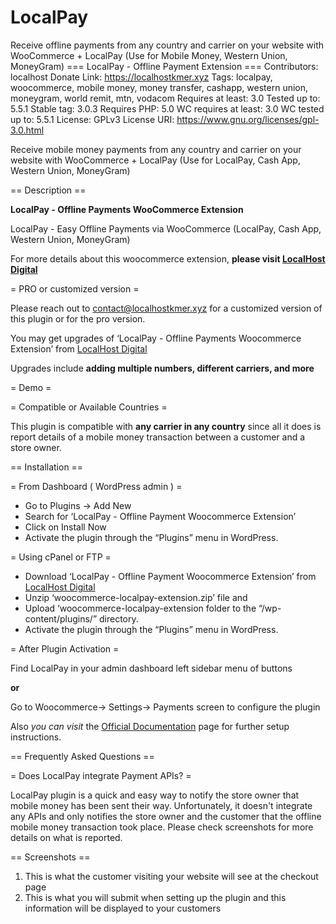 # LocalPay
Receive offline payments from any country and carrier on your website with WooCommerce + LocalPay (Use for Mobile Money, Western Union, MoneyGram)
=== LocalPay - Offline Payment Extension ===
Contributors: localhost
Donate Link: https://localhostkmer.xyz
Tags: localpay, woocommerce, mobile money, money transfer, cashapp, western union, moneygram, world remit, mtn, vodacom
Requires at least: 3.0
Tested up to: 5.5.1
Stable tag: 3.0.3
Requires PHP: 5.0
WC requires at least: 3.0
WC tested up to: 5.5.1
License: GPLv3
License URI: https://www.gnu.org/licenses/gpl-3.0.html

Receive mobile money payments from any country and carrier on your website with WooCommerce + LocalPay (Use for LocalPay, Cash App, Western Union, MoneyGram)

== Description ==

**LocalPay - Offline Payments WooCommerce Extension**

LocalPay - Easy Offline Payments via WooCommerce (LocalPay, Cash App, Western Union, MoneyGram)

For more details about this woocommerce extension, **please visit [LocalHost Digital](https://localhostkmer.xyz/)**


= PRO or customized version =

Please reach out to contact@localhostkmer.xyz for a customized version of this plugin or for the pro version.

You may get upgrades of ‘LocalPay - Offline Payments Woocommerce Extension’ from [LocalHost Digital](https://localhostkmer.xyz/)

Upgrades include **adding multiple numbers, different carriers, and more**

= Demo =


= Compatible or Available Countries =

This plugin is compatible with **any carrier in any country** since all it does is report details of a mobile money transaction between a customer and a store owner.

== Installation ==

= From Dashboard ( WordPress admin ) =

* Go to Plugins -> Add New
* Search for ‘LocalPay - Offline Payment Woocommerce Extension’
* Click on Install Now
* Activate the plugin through the “Plugins” menu in WordPress.

= Using cPanel or FTP =

* Download ‘LocalPay - Offline Payment Woocommerce Extension’ from [LocalHost Digital](https://localhostkmer.xyz/)
* Unzip ‘woocommerce-localpay-extension.zip’ file and
* Upload ‘woocommerce-localpay-extension folder to the “/wp-content/plugins/” directory.
* Activate the plugin through the “Plugins” menu in WordPress.

= After Plugin Activation =

Find LocalPay in your admin dashboard left sidebar menu of buttons 

**or**

Go to Woocommerce-> Settings-> Payments screen to configure the plugin


Also *you can visit* the [Official Documentation]() page for further setup instructions.


== Frequently Asked Questions ==

= Does LocalPay integrate Payment APIs? =

LocalPay plugin is a quick and easy way to notify the store owner that mobile money has been sent their way.
Unfortunately, it doesn't integrate any APIs and only notifies the store owner and the customer that the offline mobile money transaction took place.
Please check screenshots for more details on what is reported.


== Screenshots ==

1. This is what the customer visiting your website will see at the checkout page
2. This is what you will submit when setting up the plugin and this information will be displayed to your customers


<?php code();?>
